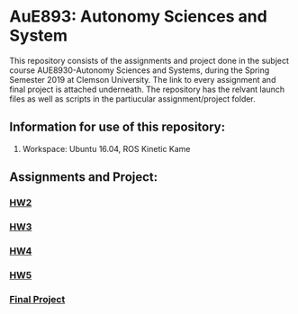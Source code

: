 # AuE893: Autonomy Sciences and System

This repository consists of the assignments and project done in the subject course AUE8930-Autonomy Sciences and Systems, during the Spring Semester 2019 at Clemson University. The link to every assignment and final project is attached underneath. The repository has the relvant launch files as well as scripts in the partiucular assignment/project folder. 

## Information for use of this repository:
1) Workspace: Ubuntu 16.04, ROS Kinetic Kame

## Assignments and Project:
### [HW2](https://github.com/ashit8450/AuE893Spring20_AshitMohanty/tree/master/catkin_ws/src/assignment2_ws)


### [HW3](https://github.com/ashit8450/AuE893Spring20_AshitMohanty/tree/master/catkin_ws/src/assignment3)  


### [HW4](https://github.com/ashit8450/AuE893Spring20_AshitMohanty/tree/master/catkin_ws/src/assignment4)   


### [HW5](https://github.com/ashit8450/AuE893Spring20_AshitMohanty/tree/master/catkin_ws/src/tb3_line_following)   
    
  
### [Final Project](https://github.com/ashit8450/AuE893Spring20_AshitMohanty/tree/master/catkin_ws/src/auefinals/turtlebot3_auefinals)   
   
